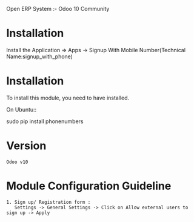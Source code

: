 Open ERP System :- Odoo 10 Community

Installation 
============
Install the Application => Apps -> Signup With Mobile Number(Technical Name:signup_with_phone)

Installation
============

To install this module, you need to have installed.

On Ubuntu::

  sudo pip install phonenumbers


Version
========
	Odoo v10

Module Configuration Guideline
=============================

	1. Sign up/ Registration form :
	   Settings -> General Settings -> Click on Allow external users to sign up -> Apply

